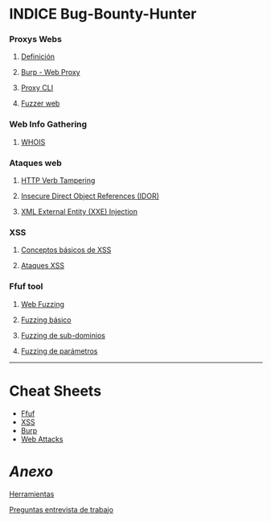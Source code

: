 # **INDICE** Bug-Bounty-Hunter

### Proxys Webs
1. [Definición](https://github.com/Tony-Sec/Bug-Bounty-Hunter/blob/main/Temario/Proxys%20web/1.Definici%C3%B3n.md)

2. [Burp - Web Proxy](https://github.com/Tony-Sec/Bug-Bounty-Hunter/blob/main/Temario/Proxys%20web/2.Burp%20-%20Web%20Proxy.md)

3. [Proxy CLI](https://github.com/Tony-Sec/Bug-Bounty-Hunter/blob/main/Temario/Proxys%20web/3.Proxy%20CLI.md)

4. [Fuzzer web](https://github.com/Tony-Sec/Bug-Bounty-Hunter/blob/main/Temario/Proxys%20web/4.Fuzzer%20web.md)

### Web Info Gathering
1. [WHOIS](https://github.com/Tony-Sec/Bug-Bounty-Hunter/blob/main/Temario/Web%20Info%20Gathering/WHOIS.md)



### Ataques web
1. [HTTP Verb Tampering](https://github.com/Tony-Sec/Bug-Bounty-Hunter/blob/main/Temario/Ataques%20web/1.HTTP%20Verb%20Tampering.md)

2. [Insecure Direct Object References (IDOR)](https://github.com/Tony-Sec/Bug-Bounty-Hunter/blob/main/Temario/Ataques%20web/2.Insecure%20Direct%20Object%20References%20(IDOR).md)

3. [XML External Entity (XXE) Injection](https://github.com/Tony-Sec/Bug-Bounty-Hunter/blob/main/Temario/Ataques%20web/3.XML%20External%20Entity%20(XXE)%20Injection.md)

### XSS
1. [Conceptos básicos de XSS](https://github.com/Tony-Sec/Bug-Bounty-Hunter/blob/main/Temario/XSS/1.Conceptos%20b%C3%A1sicos%20de%20XSS.md)

2. [Ataques XSS](https://github.com/Tony-Sec/Bug-Bounty-Hunter/blob/main/Temario/XSS/2.Ataques%20XSS.md)

### Ffuf tool
1. [Web Fuzzing](https://github.com/Tony-Sec/Bug-Bounty-Hunter/blob/main/Temario/Ffuf/1.Web%20Fuzzing.md)

2. [Fuzzing básico](https://github.com/Tony-Sec/Bug-Bounty-Hunter/blob/main/Temario/Ffuf/2.Fuzzing%20b%C3%A1sico.md)

3. [Fuzzing de sub-dominios](https://github.com/Tony-Sec/Bug-Bounty-Hunter/blob/main/Temario/Ffuf/3.Fuzzing%20de%20sub-dominios.md)

4. [Fuzzing de parámetros](https://github.com/Tony-Sec/Bug-Bounty-Hunter/blob/main/Temario/Ffuf/4.Fuzzing%20de%20par%C3%A1metros.md)

 ------
# **Cheat Sheets**

- [Ffuf](https://github.com/Tony-Sec/Bug-Bounty-Hunter/blob/main/Temario/Ffuf/Ffuf%20-%20Cheat%20sheet.md)
- [XSS](https://github.com/Tony-Sec/Bug-Bounty-Hunter/blob/main/Temario/XSS/XSS%20-%20Cheat%20Sheet.md)
- [Burp](https://github.com/Tony-Sec/Bug-Bounty-Hunter/blob/main/Temario/Proxys%20web/Burp%20-%20Cheat%20sheet.md)
- [Web Attacks](https://github.com/Tony-Sec/Bug-Bounty-Hunter/blob/main/Temario/Ataques%20web/Web%20Attacks%20-%20Cheat%20sheet.md)

# *Anexo*

[Herramientas](https://github.com/Tony-Sec/Bug-Bounty-Hunter/blob/main/Herramientas.md)

[Preguntas entrevista de trabajo]()